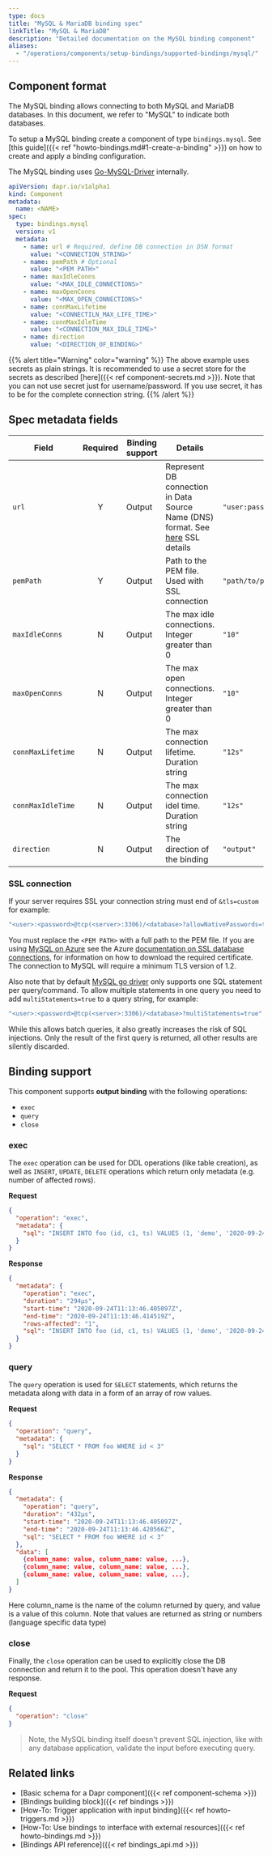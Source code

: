 ```yaml
---
type: docs
title: "MySQL & MariaDB binding spec"
linkTitle: "MySQL & MariaDB"
description: "Detailed documentation on the MySQL binding component"
aliases:
  - "/operations/components/setup-bindings/supported-bindings/mysql/"
---
```


## Component format

The MySQL binding allows connecting to both MySQL and MariaDB databases. In this document, we refer to "MySQL" to indicate both databases.

To setup a MySQL binding create a component of type `bindings.mysql`. See [this guide]({{< ref "howto-bindings.md#1-create-a-binding" >}}) on how to create and apply a binding configuration.

The MySQL binding uses [Go-MySQL-Driver](https://github.com/go-sql-driver/mysql) internally.

```yaml
apiVersion: dapr.io/v1alpha1
kind: Component
metadata:
  name: <NAME>
spec:
  type: bindings.mysql
  version: v1
  metadata:
    - name: url # Required, define DB connection in DSN format
      value: "<CONNECTION_STRING>"
    - name: pemPath # Optional
      value: "<PEM PATH>"
    - name: maxIdleConns
      value: "<MAX_IDLE_CONNECTIONS>"
    - name: maxOpenConns
      value: "<MAX_OPEN_CONNECTIONS>"
    - name: connMaxLifetime
      value: "<CONNECTILN_MAX_LIFE_TIME>"
    - name: connMaxIdleTime
      value: "<CONNECTION_MAX_IDLE_TIME>"
    - name: direction
      value: "<DIRECTION_OF_BINDING>"
```

{{% alert title="Warning" color="warning" %}}
The above example uses secrets as plain strings. It is recommended to use a secret store for the secrets as described [here]({{< ref component-secrets.md >}}).
Note that you can not use secret just for username/password. If you use secret, it has to be for the complete connection string. 
{{% /alert %}}

## Spec metadata fields

| Field              | Required | Binding support |  Details | Example |
|--------------------|:--------:|------------|-----|---------|
| `url` | Y | Output | Represent DB connection in Data Source Name (DNS) format. See [here](#ssl-connection-details) SSL details | `"user:password@tcp(localhost:3306)/dbname"` |
| `pemPath` | Y | Output | Path to the PEM file. Used with SSL connection | `"path/to/pem/file"` |
| `maxIdleConns` | N | Output | The max idle connections. Integer greater than 0 | `"10"` |
| `maxOpenConns` | N | Output | The max open connections. Integer greater than 0 | `"10"` |
| `connMaxLifetime` | N | Output | The max connection lifetime. Duration string | `"12s"` |
| `connMaxIdleTime` | N | Output | The max connection idel time. Duration string | `"12s"` |
| `direction` | N | Output | The direction of the binding | `"output"` |

### SSL connection

If your server requires SSL your connection string must end of `&tls=custom` for example:
```bash
"<user>:<password>@tcp(<server>:3306)/<database>?allowNativePasswords=true&tls=custom"
```
 You must replace the `<PEM PATH>` with a full path to the PEM file. If you are using [MySQL on Azure](http://bit.ly/AzureMySQLSSL) see the Azure [documentation on SSL database connections](http://bit.ly/MySQLSSL), for information on how to download the required certificate. The connection to MySQL will require a minimum TLS version of 1.2.

Also note that by default [MySQL go driver](https://github.com/go-sql-driver/mysql) only supports one SQL statement per query/command.
To allow multiple statements in one query you need to add `multiStatements=true` to a query string, for example: 
```bash
"<user>:<password>@tcp(<server>:3306)/<database>?multiStatements=true"
```
While this allows batch queries, it also greatly increases the risk of SQL injections. Only the result of the first query is returned, 
all other results are silently discarded.

## Binding support

This component supports **output binding** with the following operations:

- `exec`
- `query`
- `close`

### exec

The `exec` operation can be used for DDL operations (like table creation), as well as `INSERT`, `UPDATE`, `DELETE` operations which return only metadata (e.g. number of affected rows).

**Request**

```json
{
  "operation": "exec",
  "metadata": {
    "sql": "INSERT INTO foo (id, c1, ts) VALUES (1, 'demo', '2020-09-24T11:45:05Z07:00')"
  }
}
```

**Response**

```json
{
  "metadata": {
    "operation": "exec",
    "duration": "294µs",
    "start-time": "2020-09-24T11:13:46.405097Z",
    "end-time": "2020-09-24T11:13:46.414519Z",
    "rows-affected": "1",
    "sql": "INSERT INTO foo (id, c1, ts) VALUES (1, 'demo', '2020-09-24T11:45:05Z07:00')"
  }
}
```

### query

The `query` operation is used for `SELECT` statements, which returns the metadata along with data in a form of an array of row values.

**Request**

```json
{
  "operation": "query",
  "metadata": {
    "sql": "SELECT * FROM foo WHERE id < 3"
  }
}
```

**Response**

```json
{
  "metadata": {
    "operation": "query",
    "duration": "432µs",
    "start-time": "2020-09-24T11:13:46.405097Z",
    "end-time": "2020-09-24T11:13:46.420566Z",
    "sql": "SELECT * FROM foo WHERE id < 3"
  },
  "data": [
    {column_name: value, column_name: value, ...},
    {column_name: value, column_name: value, ...},
    {column_name: value, column_name: value, ...},
  ]
}
```

Here column_name is the name of the column returned by query, and value is a value of this column. Note that values are returned as string
or numbers (language specific data type)

### close

Finally, the `close` operation can be used to explicitly close the DB connection and return it to the pool. This operation doesn't have any response.

**Request**

```json
{
  "operation": "close"
}
```

> Note, the MySQL binding itself doesn't prevent SQL injection, like with any database application, validate the input before executing query.

## Related links

- [Basic schema for a Dapr component]({{< ref component-schema >}})
- [Bindings building block]({{< ref bindings >}})
- [How-To: Trigger application with input binding]({{< ref howto-triggers.md >}})
- [How-To: Use bindings to interface with external resources]({{< ref howto-bindings.md >}})
- [Bindings API reference]({{< ref bindings_api.md >}})
